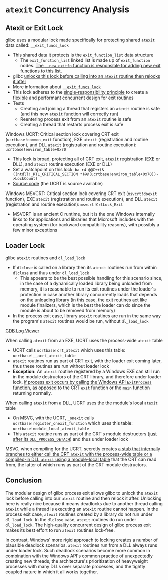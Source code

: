 # `atexit` Concurrency Analysis

## Atexit or Exit Lock

glibc uses a modular lock made specifically for protecting shared `atexit` data called: `__exit_funcs_lock`
  - This shared data it protects is the `exit_function_list` data structure
    - The `exit_function_list` linked list is made up of `exit_function` nodes. [The `__new_exitfn` function is responsible for adding new exit functions to this list.](https://elixir.bootlin.com/glibc/glibc-2.38/source/stdlib/cxa_atexit.c#L44)
  - glibc [unlocks this lock before calling into an `atexit` routine then relocks it after](https://elixir.bootlin.com/glibc/glibc-2.38/source/stdlib/exit.c#L87-L90)
  - More information about [`__exit_funcs_lock`](https://elixir.bootlin.com/glibc/glibc-2.38/source/stdlib/exit.h#L70-L77)
  - This lock adheres to the [single-responsibility principle](https://en.wikipedia.org/wiki/Single-responsibility_principle) to create a flexible and performant concurrent design for exit routines
  - Tests
    - Creating and joining a thread that registers an `atexit` routine is safe (and this new `atexit` function will correctly run)
    - Reentering process exit from an `atexit` routine is safe
    - Creating a thread that restarts process exit is safe

Windows UCRT: Critical section lock covering CRT exit (`ucrtbase!common_exit` function), EXE `atexit` (registration and routine execution), and DLL `atexit` (registration and routine execution): `ucrtbase!environ_table+0x70`
  - This lock is broad, protecting all of CRT exit, `atexit` registration (EXE or DLL), and `atexit` routine execution (EXE or DLL)
  - Set a watchpoint on this lock: `ba r4 @@C++(&((ntdll!_RTL_CRITICAL_SECTION *)@@(ucrtbase!environ_table+0x70))->LockCount)`
  - [Source code](https://github.com/huangqinjin/ucrt/blob/master/startup/exit.cpp#L195) (the UCRT is source available)

Windows MSVCRT: Critical section lock covering CRT exit (`msvcrt!doexit` function), EXE `atexit` (registration and routine execution), and DLL `atexit` (registration and routine execution): `msvcrt!CrtLock_Exit`
  - MSVCRT is an ancient C runtime, but it is the one Windows internally links to for applications and libraries that Microsoft includes with the operating system (for backward compatibility reasons), with possibly a few minor exceptions

## Loader Lock

glibc `atexit` routines and `dl_load_lock`
  - If `dlclose` is called on a library then its `atexit` routines run from within `dlclose` and thus under `dl_load_lock`
    - This appears to be the best possible handling for this scenario since, in the case of a dynamically loaded library being unloaded from memory, it is reasonable to run its exit routines under the loader's protection in case another library concurrently loads that depends on the unloading library (in this case, the exit routines act like module finalizers, which is the best the loader can do since the module is about to be removed from memory)
  - In the process exit case, library `atexit` routines are run in the same way the program's `atexit` routines would be run, without `dl_load_lock`

[GDB Log Viewer](https://html-preview.github.io/?url=https://raw.githubusercontent.com/ElliotKillick/operating-system-design-review/blob/main/code/glibc/atexit/gdb-log.html)

When calling `atexit` from an EXE, UCRT uses the process-wide `atexit` table
  - UCRT calls `ucrtbase!crt_atexit` which uses this table: `ucrtbase!__acrt_atexit_table`
  - `atexit` routines run as part of CRT exit, with the loader exit coming later, thus these routines are run without loader lock
  - **Exception:** An `atexit` routine registered by a Windows EXE can still run in the module destructors of the CRT library, and therefore under loader lock, [if process exit occurs by calling the Windows API `ExitProcess` function](https://devblogs.microsoft.com/oldnewthing/20160930-00/?p=94425), as opposed to the CRT `exit` function or the `main` function returning normally.

When calling `atexit` from a DLL, UCRT uses the the module's local `atexit` table
  - On MSVC, with the UCRT, `_onexit` calls `ucrtbase!register_onexit_function` which uses this table: `ucrtbase!module_local_atexit_table`
  - This `atexit` routine runs as part of the CRT's module destructors ([just after its `DLL_PROCESS_DETACH`](/code/windows/dll-init-order-test/exe-test.c)) and thus under loader lock

MSVC, when compiling for the UCRT, secretly creates [a stub that internally branches to either call the CRT `atexit` with the process-wide table or a compiled-in DLL `atexit` using a module-local table](https://elliotonsecurity.com/perfect-dll-hijacking/atexit-onexit-disassembly.png) that the CRT can read from, the latter of which runs as part of the CRT module destructors.

## Conclusion

The modular design of glibc process exit allows glibc to unlock the `atexit` lock before calling into our `atexit` routine and then relock it after. Unlocking here is really nice because it means deadlocks due to another thread calling `atexit` while a thread is executing an `atexit` routine cannot happen. In the process exit case, `atexit` routines created by a library do not run under `dl_load_lock`. In the `dlclose` case, `atexit` routines do run under `dl_load_lock`. The high-quality concurrent design of glibc process exit makes its best effort to run `atexit` routines lock-free.

In contrast, Windows' more rigid approach to locking creates a number of plausible deadlock scenarios. `atexit` routines run from a DLL always runs under loader lock. Such deadlock scenarios become more common in combination with the Windows API's common practice of unexpectedly creating new threads, the architecture's prioritization of heavyweight processes with many DLLs over separate processes, and the tightly coupled nature in which it all works together.
